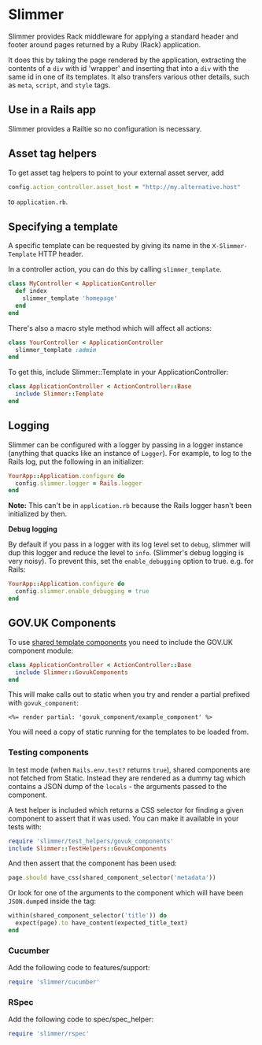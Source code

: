 # Slimmer

Slimmer provides Rack middleware for applying a standard header and footer around pages
returned by a Ruby (Rack) application.

It does this by taking the page rendered by the application, extracting the contents of
a `div` with id 'wrapper' and inserting that into a `div` with the same id in one of its
templates. It also transfers various other details, such as `meta`, `script`, and `style` tags.

## Use in a Rails app

Slimmer provides a Railtie so no configuration is necessary.

## Asset tag helpers

To get asset tag helpers to point to your external asset server, add

```rb
config.action_controller.asset_host = "http://my.alternative.host"
```

to `application.rb`.

## Specifying a template

A specific template can be requested by giving its name in the `X-Slimmer-Template` HTTP header.

In a controller action, you can do this by calling `slimmer_template`.

```rb
class MyController < ApplicationController
  def index
    slimmer_template 'homepage'
  end
end
```

There's also a macro style method which will affect all actions:

```rb
class YourController < ApplicationController
  slimmer_template :admin
end
```

To get this, include Slimmer::Template in your ApplicationController:

```rb
class ApplicationController < ActionController::Base
  include Slimmer::Template
end
```

## Logging

Slimmer can be configured with a logger by passing in a logger instance
(anything that quacks like an instance of `Logger`). For example, to log
to the Rails log, put the following in an initializer:

```rb
YourApp::Application.configure do
  config.slimmer.logger = Rails.logger
end
```

**Note:** This can't be in `application.rb` because the Rails logger hasn't been initialized by then.

**Debug logging**

By default if you pass in a logger with its log level set to `debug`, slimmer will dup this logger and reduce the level to `info`. (Slimmer's debug logging is very noisy).  To prevent this, set the `enable_debugging` option to true.  e.g. for Rails:

```rb
YourApp::Application.configure do
  config.slimmer.enable_debugging = true
end
```

## GOV.UK Components

To use [shared template components](https://govuk-component-guide.herokuapp.com/) you need to include the GOV.UK component module:

```rb
class ApplicationController < ActionController::Base
  include Slimmer::GovukComponents
end
```

This will make calls out to static when you try and render a partial prefixed with `govuk_component`:

```erb
<%= render partial: 'govuk_component/example_component' %>
```

You will need a copy of static running for the templates to be loaded from.

### Testing components

In test mode (when `Rails.env.test?` returns `true`), shared components are not
fetched from Static. Instead they are rendered as a dummy tag which contains a
JSON dump of the `locals` - the arguments passed to the component.

A test helper is included which returns a CSS selector for finding a given
component to assert that it was used. You can make it available in your tests
with:

```rb
require 'slimmer/test_helpers/govuk_components'
include Slimmer::TestHelpers::GovukComponents
```

And then assert that the component has been used:

```rb
page.should have_css(shared_component_selector('metadata'))
```

Or look for one of the arguments to the component which will have been
`JSON.dump`ed inside the tag:

```rb
within(shared_component_selector('title')) do
  expect(page).to have_content(expected_title_text)
end
```

### Cucumber

Add the following code to features/support:

```rb
require 'slimmer/cucumber'
```

### RSpec

Add the following code to spec/spec_helper:

```rb
require 'slimmer/rspec'
```
